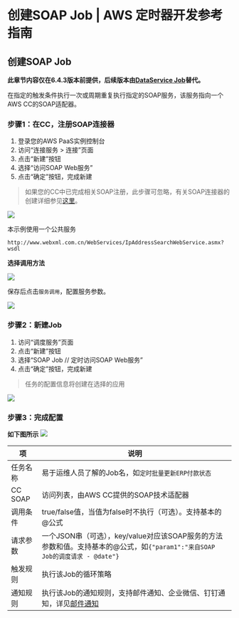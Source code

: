 # 创建SOAP Job | AWS 定时器开发参考指南

## 创建SOAP Job

**此章节内容仅在6.4.3版本前提供，后续版本由[DataService Job](<dataservice_job.html>)替代。**

在指定的触发条件执行一次或周期重复执行指定的SOAP服务，该服务指向一个AWS CC的SOAP适配器。

### 步骤1：在CC，注册SOAP连接器

  1. 登录您的AWS PaaS实例控制台
  2. 访问“连接服务 > 连接”页面
  3. 点击“新建”按钮
  4. 选择“访问SOAP Web服务”
  5. 点击“确定”按钮，完成新建

> 如果您的CC中已完成相关SOAP注册，此步骤可忽略，有关SOAP连接器的创建详细参见[这里](<https://docs.awspaas.com/reference-guide/aws-paas-cc-reference-guide/tech-adapters/soap.html>)。

![](https://docs.awspaas.com/reference-guide/aws-paas-job-reference-guide/scheduler_management/5.png)

本示例使用一个公共服务
    
    
    http://www.webxml.com.cn/WebServices/IpAddressSearchWebService.asmx?wsdl
    

**选择调用方法**

![](https://docs.awspaas.com/reference-guide/aws-paas-job-reference-guide/scheduler_management/6.png)

保存后点击`服务调用`，配置服务参数。

![](https://docs.awspaas.com/reference-guide/aws-paas-job-reference-guide/scheduler_management/7.png)

### 步骤2：新建Job

  1. 访问“调度服务”页面
  2. 点击“新建”按钮
  3. 选择“SOAP Job // 定时访问SOAP Web服务”
  4. 点击“确定”按钮，完成新建

> 任务的配置信息将创建在选择的应用

![](https://docs.awspaas.com/reference-guide/aws-paas-job-reference-guide/scheduler_management/9.png)

### 步骤3：完成配置

**如下图所示** ![](https://docs.awspaas.com/reference-guide/aws-paas-job-reference-guide/scheduler_management/10.png)

项 | 说明  
---|---  
任务名称 | 易于运维人员了解的Job名，如`定时批量更新ERP付款状态`  
CC SOAP | 访问列表，由AWS CC提供的SOAP技术适配器  
调用条件 | true/false值，当值为false时不执行（可选）。支持基本的@公式  
请求参数 | 一个JSON串（可选），key/value对应该SOAP服务的方法参数和值。支持基本的@公式，如`{"param1":"来自SOAP Job的调度请求 - @date"}`  
触发规则 | 执行该Job的循环策略  
通知规则 | 执行该Job的通知规则，支持邮件通知、企业微信、钉钉通知，详见[邮件通知](<https://docs.awspaas.com/apps/com.actionsoft.apps.addons.mail/appendix/scenes.html#a>)